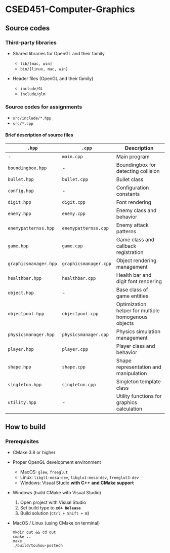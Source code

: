 # CSED451-Computer-Graphics

## Source codes

### Third-party libraries

-  Shared libraries for OpenGL and their family
    - `lib/[mac, win]`
    - `bin/[linux, mac, win]`

- Header files (OpenGL and their family)
  - `include/GL`
  - `include/glm`

### Source codes for assignments
  - `src/include/*.hpp`
  - `src/*.cpp`

#### Brief description of source files

| `.hpp` | `.cpp` | Description |
|--------|--------|-------------|
| - | `main.cpp` | Main program |
|`boundingbox.hpp` | - | Boundingbox for detecting collision |
| `bullet.hpp` | `bullet.cpp` | Bullet class |
| `config.hpp` | - | Configuration constants |
| `digit.hpp` | `digit.cpp` | Font rendering |
| `enemy.hpp` | `enemy.cpp` | Enemy class and behavior |
| `enemypatternss.hpp` | `enemypatternss.cpp` | Enemy attack patterns |
| `game.hpp` | `game.cpp` | Game class and callback registration |
| `graphicsmanager.hpp` | `graphicsmanager.cpp` | Object rendering management |
| `healthbar.hpp` | `healthbar.cpp` | Health bar and digit font rendering |
| `object.hpp` | - | Base class of game entities |
| `objectpool.hpp` | `objectpool.cpp` | Optimization helper for multiple homogenous objects |
| `physicsmanager.hpp` | `physicsmanager.cpp` | Physics simulation management |
| `player.hpp` | `player.cpp` | Player class and behavior |
| `shape.hpp` | `shape.cpp` | Shape representation and manipulation |
| `singleton.hpp` | `singleton.cpp`| Singleton template class |
| `utility.hpp` | - | Utility functions for graphics calculation |

## How to build

### Prerequisites
  - CMake 3.8 or higher
  - Proper OpenGL development environment
    - MacOS: `glew`, `freeglut`
    - Linux: `libgl1-mesa-dev`, `libglu1-mesa-dev`, `freeglut3-dev`
    - Windows: Visual Studio **with C++ and CMake support**

- Windows (build CMake with Visual Studio)
  1. Open project with Visual Studio
  2. Set build type to **`x64 Release`**
  3. Build solution (`Ctrl + Shift + B`)
  
- MacOS / Linux (using CMake on terminal)
    ```
    mkdir out && cd out
    cmake ..
    make
    ./build/touhou-postech
    ```


